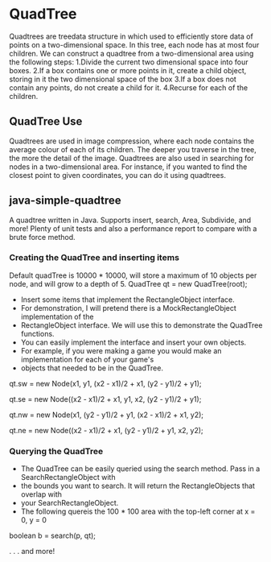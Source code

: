 # QuadTree
 Quadtrees are treedata structure in which used to efficiently store data of points on a two-dimensional space.
In this tree, each node has at most four children.
We can construct a quadtree from a two-dimensional area using the following steps:
1.Divide the current two dimensional space into four boxes.
2.If a box contains one or more points in it, create a child object, storing in it the two dimensional space of the box
3.If a box does not contain any points, do not create a child for it.
4.Recurse for each of the children.

## QuadTree Use
 Quadtrees are used in image compression, where each node contains the average colour of each of its children. The deeper you traverse in the tree, the more the detail of the image.
Quadtrees are also used in searching for nodes in a two-dimensional area. For instance, if you wanted to find the closest point to given coordinates, you can do it using quadtrees.


## java-simple-quadtree

A quadtree written in Java. Supports insert, search, Area, Subdivide, and more! Plenty of unit tests and also a performance report to compare with a brute force method.


### Creating the QuadTree and inserting items

Default quadTree is 10000 * 10000, will store a maximum of 10 objects per node, and will grow to a depth of 5.
QuadTree qt = new QuadTree(root);

* Insert some items that implement the RectangleObject interface.
* For demonstration, I will pretend there is a MockRectangleObject implementation of the 
* RectangleObject interface. We will use this to demonstrate the QuadTree functions.
* You can easily implement the interface and insert your own objects. 
* For example, if you were making a game you would make an implementation for each of your game's 
* objects that needed to be in the QuadTree. 

qt.sw = new Node(x1, y1, (x2 - x1)/2 + x1, (y2 - y1)/2 + y1);

qt.se = new Node((x2 - x1)/2 + x1, y1, x2, (y2 - y1)/2 + y1);

qt.nw = new Node(x1, (y2 - y1)/2 + y1, (x2 - x1)/2 + x1, y2);

qt.ne = new Node((x2 - x1)/2 + x1, (y2 - y1)/2 + y1, x2, y2);



### Querying the QuadTree

* The QuadTree can be easily queried using the search method. Pass in a SearchRectangleObject with
* the bounds you want to search. It will return the RectangleObjects that overlap with 
* your SearchRectangleObject.
* The following quereis the 100 * 100 area with the top-left corner at x = 0, y = 0

boolean b = search(p, qt);

.
.
.
and more!